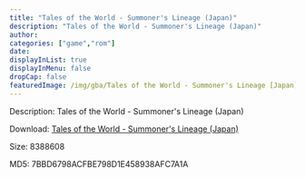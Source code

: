 ```yaml
---
title: "Tales of the World - Summoner's Lineage (Japan)"
description: "Tales of the World - Summoner's Lineage (Japan)"
author: 
categories: ["game","rom"]
date: 
displayInList: true
displayInMenu: false
dropCap: false
featuredImage: /img/gba/Tales of the World - Summoner's Lineage [Japan].jpg
---
```


Description: Tales of the World - Summoner's Lineage (Japan)

Download: <a style="text-decoration:underline;" href="https://mega.nz/#!ibg23QZL!J_Bi_a2dZGZcl2oNQgSAylWGo38XPDzBk4fbPAyDjp4" target = "_blank" rel = "nofollow" > Tales of the World - Summoner's Lineage (Japan)</a>

Size: 8388608

MD5: 7BBD6798ACFBE798D1E458938AFC7A1A

